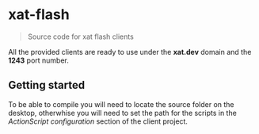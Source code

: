 # xat-flash
> Source code for xat flash clients

All the provided clients are ready to use under the **xat.dev** domain and the **1243** port number.

## Getting started
To be able to compile you will need to locate the source folder on the desktop, otherwhise you will need to set the path for the scripts in the *ActionScript configuration* section of the client project.
